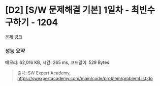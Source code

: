 # [D2] [S/W 문제해결 기본] 1일차 - 최빈수 구하기 - 1204 

[문제 링크](https://swexpertacademy.com/main/code/problem/problemDetail.do?contestProbId=AV13zo1KAAACFAYh) 

### 성능 요약

메모리: 62,016 KB, 시간: 265 ms, 코드길이: 529 Bytes



> 출처: SW Expert Academy, https://swexpertacademy.com/main/code/problem/problemList.do